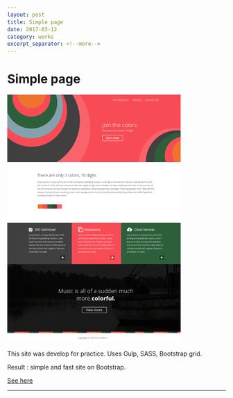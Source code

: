 ```yaml
---
layout: post
title: Simple page
date: 2017-03-12
category: works
excerpt_separator: <!--more-->
---
```


# Simple page
[<img src="/images/fulls/Flat Style Web Template PSD - cssauthor.com.png" class="image">](/my-works/flat/index.html)

This site was develop for practice. Uses Gulp, SASS, Bootstrap grid.

Result : simple and fast site on Bootstrap.

[See here](/my-works/flat/index.html)

****